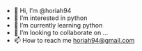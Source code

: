 - 👋 Hi, I’m @horiah94
- 👀 I’m interested in python
- 🌱 I’m currently learning python
- 💞️ I’m looking to collaborate on ...
- 📫 How to reach me horiah94@gmail.com

<!---
horiah94/horiah94 is a ✨ special ✨ repository because its `README.md` (this file) appears on your GitHub profile.
You can click the Preview link to take a look at your changes.
--->
